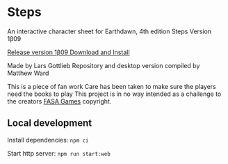 # Steps
An interactive character sheet for Earthdawn, 4th edition
Steps Version 1β09

[Release version 1β09 Download and Install](https://github.com/travelingwizard/steps/releases/tag/0.09.01)

Made by Lars Gottlieb
Repository and desktop version compiled by Matthew Ward

This is a piece of fan work
Care has been taken to make sure the players need the books to play
This project is in no way intended as a challenge to the creators [FASA Games](https://fasagames.com/) copyright.

## Local development

Install dependencies: `npm ci`

Start http server: `npm run start:web`
